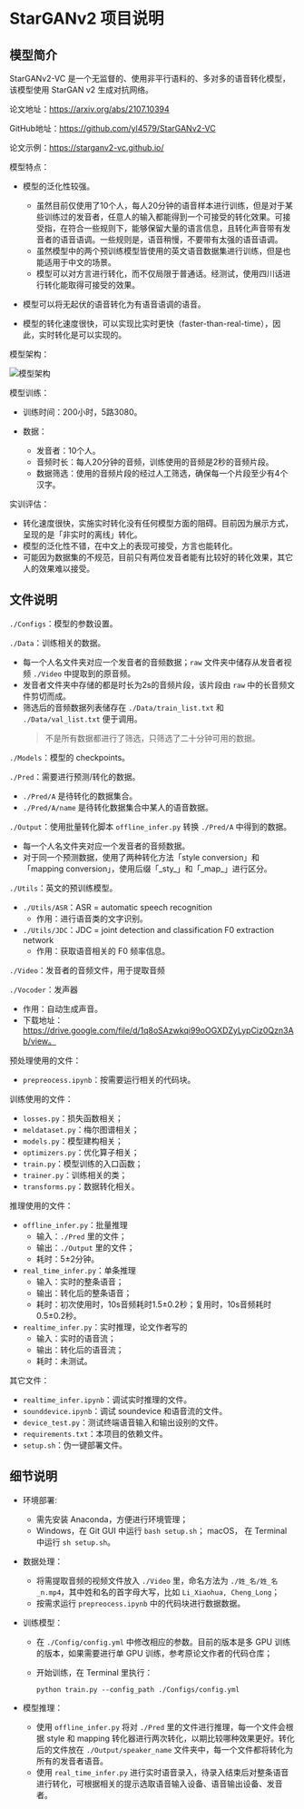 # StarGANv2 项目说明

## 模型简介

StarGANv2-VC 是一个无监督的、使用非平行语料的、多对多的语音转化模型，该模型使用 StarGAN v2 生成对抗网络。

论文地址：https://arxiv.org/abs/2107.10394

GitHub地址：https://github.com/yl4579/StarGANv2-VC

论文示例：https://starganv2-vc.github.io/

模型特点：

+ 模型的泛化性较强。
  
  + 虽然目前仅使用了10个人，每人20分钟的语音样本进行训练，但是对于某些训练过的发音者，任意人的输入都能得到一个可接受的转化效果。可接受指，在符合一些规则下，能够保留大量的语言信息，且转化声音带有发音者的语音语调。一些规则是，语音稍慢，不要带有太强的语音语调。
  + 虽然模型中的两个预训练模型皆使用的英文语音数据集进行训练，但是也能适用于中文的场景。
  + 模型可以对方言进行转化，而不仅局限于普通话。经测试，使用四川话进行转化能取得可接受的效果。
  
+ 模型可以将无起伏的语音转化为有语音语调的语音。
+ 模型的转化速度很快，可以实现比实时更快（faster-than-real-time），因此，实时转化是可以实现的。

模型架构：

![模型架构](https://user-images.githubusercontent.com/103615460/173999740-38c32766-d1dc-4cef-b107-cd8bff6a6415.png)

模型训练：

+ 训练时间：200小时，5路3080。
+ 数据：
  
  + 发音者：10个人。
  + 音频时长：每人20分钟的音频，训练使用的音频是2秒的音频片段。
  + 数据筛选：使用的音频片段的经过人工筛选，确保每一个片段至少有4个汉字。

实训评估：

+ 转化速度很快，实施实时转化没有任何模型方面的阻碍。目前因为展示方式，呈现的是「非实时的离线」转化。
+ 模型的泛化性不错，在中文上的表现可接受，方言也能转化。
+ 可能因为数据集的不规范，目前只有两位发音者能有比较好的转化效果，其它人的效果难以接受。

## 文件说明

`./Configs`：模型的参数设置。

`./Data`：训练相关的数据。

+ 每一个人名文件夹对应一个发音者的音频数据；`raw` 文件夹中储存从发音者视频 `./Video` 中提取到的原音频。
+ 发音者文件夹中存储的都是时长为2s的音频片段，该片段由 `raw` 中的长音频文件剪切而成。
+ 筛选后的音频数据列表储存在 `./Data/train_list.txt` 和 `./Data/val_list.txt` 便于调用。
    > 不是所有数据都进行了筛选，只筛选了二十分钟可用的数据。

`./Models`：模型的 checkpoints。

`./Pred`：需要进行预测/转化的数据。

+ `./Pred/A` 是待转化的数据集合。
+ `./Pred/A/name` 是待转化数据集合中某人的语音数据。

`./Output`：使用批量转化脚本 `offline_infer.py` 转换 `./Pred/A` 中得到的数据。

+ 每一个人名文件夹对应一个发音者的音频数据。
+ 对于同一个预测数据，使用了两种转化方法「style conversion」和「mapping conversion」，使用后缀「\_sty\_」和「\_map\_」进行区分。

`./Utils`：英文的预训练模型。

+ `./Utils/ASR`：ASR = automatic speech recognition
  + 作用：进行语音类的文字识别。
+ `./Utils/JDC`：JDC = joint detection and classification F0 extraction network
  + 作用：获取语音相关的 F0 频率信息。

`./Video`：发音者的音频文件，用于提取音频

`./Vocoder`：发声器

+ 作用：自动生成声音。
+ 下载地址：https://drive.google.com/file/d/1q8oSAzwkqi99oOGXDZyLypCiz0Qzn3Ab/view。

预处理使用的文件：

+ `prepreocess.ipynb`：按需要运行相关的代码块。

训练使用的文件：

+ `losses.py`：损失函数相关；
+ `meldataset.py`：梅尔图谱相关；
+ `models.py`：模型建构相关；
+ `optimizers.py`：优化算子相关；
+ `train.py`：模型训练的入口函数；
+ `trainer.py`：训练相关的类；
+ `transforms.py`：数据转化相关。

推理使用的文件：

+ `offline_infer.py`：批量推理
  + 输入：`./Pred` 里的文件；
  + 输出：`./Output` 里的文件；
  + 耗时：5±2分钟。
+ `real_time_infer.py`：单条推理
  + 输入：实时的整条语音；
  + 输出：转化后的整条语音；
  + 耗时：初次使用时，10s音频耗时1.5±0.2秒；复用时，10s音频耗时0.5±0.2秒。
+ `realtime_infer.py`：实时推理，论文作者写的
  + 输入：实时的语音流；
  + 输出：转化后的语音流；
  + 耗时：未测试。

其它文件：

+ `realtime_infer.ipynb`：调试实时推理的文件。
+ `sounddevice.ipynb`：调试 soundevice 和语音流的文件。
+ `device_test.py`：测试终端语音输入和输出设别的文件。
+ `requirements.txt`：本项目的依赖文件。
+ `setup.sh`：伪一键部署文件。

## 细节说明

+ 环境部署:

  + 需先安装 Anaconda，方便进行环境管理；
  + Windows，在 Git GUI 中运行 `bash setup.sh`； macOS， 在 Terminal 中运行 `sh setup.sh`。
  
+ 数据处理：
  
  + 将需提取音频的视频文件放入 `./Video` 里，命名方法为 `./姓_名/姓_名_n.mp4`，其中姓和名的首字母大写，比如 `Li_Xiaohua, Cheng_Long`；
  + 按需求运行 `prepreocess.ipynb` 中的代码块进行数据数据。
  
+ 训练模型：
  + 在 `./Config/config.yml` 中修改相应的参数。目前的版本是多 GPU 训练的版本，如果需要进行单 GPU 训练，参考原论文作者的代码仓库；
  + 开始训练，在 Terminal 里执行：
  
    ``` shell
    python train.py --config_path ./Configs/config.yml
    ```
  
+ 模型推理：
  
  + 使用 `offline_infer.py` 将对 `./Pred` 里的文件进行推理，每一个文件会根据 style 和 mapping 转化器进行两次转化，以期比较哪种效果更好。转化后的文件放在 `./Output/speaker_name` 文件夹中，每一个文件都将转化为所有的发音者语音。
  + 使用 `real_time_infer.py` 进行实时语音录入，待录入结束后对整条语音进行转化，可根据相关的提示选取语音输入设备、语音输出设备、发音者。
